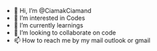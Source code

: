 - 👋 Hi, I’m @CiamakCiamand
- 👀 I’m interested in Codes
- 🌱 I’m currently learnings
- 💞️ I’m looking to collaborate on code
- 📫 How to reach me by my mail outlook or gmail                                                                                                       

<!---
CiamakCiamand/CiamakCiamand is a ✨ special ✨ repository because its `README.md` (this file) appears on your GitHub profile.
You can click the Preview link to take a look at your changes.
--->
